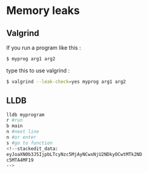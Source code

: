 # Memory leaks
## Valgrind
If you run a program like this : 
```bash
$ myprog arg1 arg2
```
type this to use valgrind : 
```bash
$ valgrind --leak-check=yes myprog arg1 arg2
```	

## LLDB
```bash
lldb myprogram
r #run
b main
n #next line 
n #or enter
s #go to function
<!--stackedit_data:
eyJoaXN0b3J5IjpbLTcyNzc5MjAyNCwxNjU2NDkyOCwtMTk2ND
c5MTA4MF19
-->